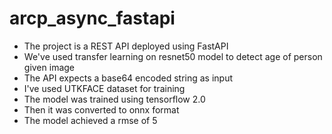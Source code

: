 # arcp_async_fastapi

* The project is a REST API deployed using FastAPI
* We've used transfer learning on resnet50 model to detect age of person given image
* The API expects a base64 encoded string as input 
* I've used UTKFACE dataset for training
* The model was trained using tensorflow 2.0
* Then it was converted to onnx format
* The model achieved a rmse of 5
